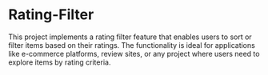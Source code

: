 # Rating-Filter
This project implements a rating filter feature that enables users to sort or filter items based on their ratings. The functionality is ideal for applications like e-commerce platforms, review sites, or any project where users need to explore items by rating criteria.
